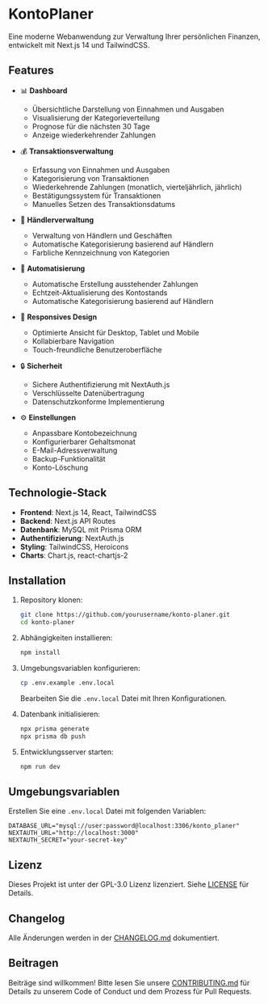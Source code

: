 # KontoPlaner

Eine moderne Webanwendung zur Verwaltung Ihrer persönlichen Finanzen, entwickelt mit Next.js 14 und TailwindCSS.

## Features

- 📊 **Dashboard**
  - Übersichtliche Darstellung von Einnahmen und Ausgaben
  - Visualisierung der Kategorieverteilung
  - Prognose für die nächsten 30 Tage
  - Anzeige wiederkehrender Zahlungen

- 💰 **Transaktionsverwaltung**
  - Erfassung von Einnahmen und Ausgaben
  - Kategorisierung von Transaktionen
  - Wiederkehrende Zahlungen (monatlich, vierteljährlich, jährlich)
  - Bestätigungssystem für Transaktionen
  - Manuelles Setzen des Transaktionsdatums

- 🏪 **Händlerverwaltung**
  - Verwaltung von Händlern und Geschäften
  - Automatische Kategorisierung basierend auf Händlern
  - Farbliche Kennzeichnung von Kategorien

- 🔄 **Automatisierung**
  - Automatische Erstellung ausstehender Zahlungen
  - Echtzeit-Aktualisierung des Kontostands
  - Automatische Kategorisierung basierend auf Händlern

- 📱 **Responsives Design**
  - Optimierte Ansicht für Desktop, Tablet und Mobile
  - Kollabierbare Navigation
  - Touch-freundliche Benutzeroberfläche

- 🔒 **Sicherheit**
  - Sichere Authentifizierung mit NextAuth.js
  - Verschlüsselte Datenübertragung
  - Datenschutzkonforme Implementierung

- ⚙️ **Einstellungen**
  - Anpassbare Kontobezeichnung
  - Konfigurierbarer Gehaltsmonat
  - E-Mail-Adressverwaltung
  - Backup-Funktionalität
  - Konto-Löschung

## Technologie-Stack

- **Frontend**: Next.js 14, React, TailwindCSS
- **Backend**: Next.js API Routes
- **Datenbank**: MySQL mit Prisma ORM
- **Authentifizierung**: NextAuth.js
- **Styling**: TailwindCSS, Heroicons
- **Charts**: Chart.js, react-chartjs-2

## Installation

1. Repository klonen:
   ```bash
   git clone https://github.com/yourusername/konto-planer.git
   cd konto-planer
   ```

2. Abhängigkeiten installieren:
   ```bash
   npm install
   ```

3. Umgebungsvariablen konfigurieren:
   ```bash
   cp .env.example .env.local
   ```
   Bearbeiten Sie die `.env.local` Datei mit Ihren Konfigurationen.

4. Datenbank initialisieren:
   ```bash
   npx prisma generate
   npx prisma db push
   ```

5. Entwicklungsserver starten:
   ```bash
   npm run dev
   ```

## Umgebungsvariablen

Erstellen Sie eine `.env.local` Datei mit folgenden Variablen:

```env
DATABASE_URL="mysql://user:password@localhost:3306/konto_planer"
NEXTAUTH_URL="http://localhost:3000"
NEXTAUTH_SECRET="your-secret-key"
```

## Lizenz

Dieses Projekt ist unter der GPL-3.0 Lizenz lizenziert. Siehe [LICENSE](LICENSE) für Details.

## Changelog

Alle Änderungen werden in der [CHANGELOG.md](CHANGELOG.md) dokumentiert.

## Beitragen

Beiträge sind willkommen! Bitte lesen Sie unsere [CONTRIBUTING.md](CONTRIBUTING.md) für Details zu unserem Code of Conduct und dem Prozess für Pull Requests.
